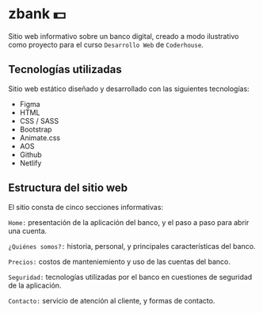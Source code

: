# zbank 💵

Sitio web informativo sobre un banco digital, creado a modo ilustrativo como proyecto para el curso `Desarrollo Web` de `Coderhouse`. 
 
## Tecnologías utilizadas

Sitio web estático diseñado y desarrollado con las siguientes tecnologías:

* Figma
* HTML
* CSS / SASS
* Bootstrap
* Animate.css
* AOS
* Github
* Netlify

## Estructura del sitio web

El sitio consta de cinco secciones informativas:

`Home:` presentación de la aplicación del banco, y el paso a paso para abrir una cuenta.

`¿Quiénes somos?:` historia, personal, y principales características del banco.

`Precios:` costos de manteniemiento y uso de las cuentas del banco.

`Seguridad:` tecnologías utilizadas por el banco en cuestiones de seguridad de la aplicación.

`Contacto:` servicio de atención al cliente, y formas de contacto.
